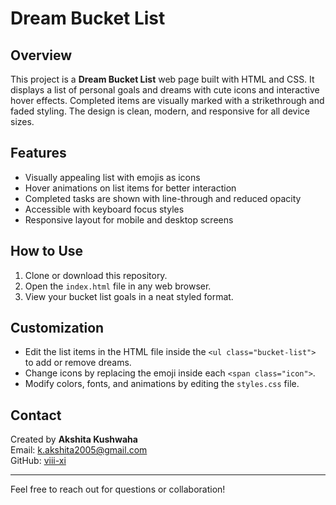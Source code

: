 # Dream Bucket List

## Overview
This project is a **Dream Bucket List** web page built with HTML and CSS. It displays a list of personal goals and dreams with cute icons and interactive hover effects. Completed items are visually marked with a strikethrough and faded styling. The design is clean, modern, and responsive for all device sizes.

## Features
- Visually appealing list with emojis as icons
- Hover animations on list items for better interaction
- Completed tasks are shown with line-through and reduced opacity
- Accessible with keyboard focus styles
- Responsive layout for mobile and desktop screens

## How to Use
1. Clone or download this repository.
2. Open the `index.html` file in any web browser.
3. View your bucket list goals in a neat styled format.

## Customization
- Edit the list items in the HTML file inside the `<ul class="bucket-list">` to add or remove dreams.
- Change icons by replacing the emoji inside each `<span class="icon">`.
- Modify colors, fonts, and animations by editing the `styles.css` file.


## Contact
Created by **Akshita Kushwaha**  
Email: k.akshita2005@gmail.com  
GitHub: [viii-xi](https://github.com/viii-xi)

---

Feel free to reach out for questions or collaboration!
